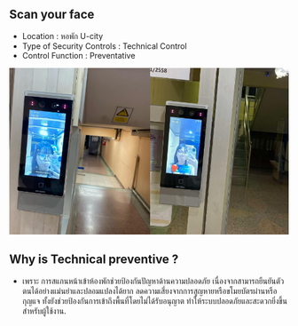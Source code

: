 <style>
  .row {
    display: flex; /* ใช้ Flexbox เพื่อจัดแถว */
    justify-content: center; /* จัดระยะห่างระหว่างรูป */
  }
  img {
    height: 300px; /* กำหนดความสูงของรูป */
  }
</style>

## Scan your face 
 - Location : หอพัก U-city
 - Type of Security Controls : Technical Control
 - Control Function : Preventative


<div class="container">
  <div class="row">
    <div id="img01">
      <img src="images/security/scanface.jpg" alt="Scanning Face for Security">
    </div>
    <div id="img02">
      <img src="images/security/me.jpg" alt="Scanning Face for Security">
    </div>
  </div>
</div>

## Why is Technical preventive ?
- เพราะ การสแกนหน้าเข้าห้องพักช่วยป้องกันปัญหาด้านความปลอดภัย เนื่องจากสามารถยืนยันตัวตนได้อย่างแม่นยำและปลอมแปลงได้ยาก ลดความเสี่ยงจากการสูญหายหรือขโมยบัตรผ่านหรือกุญแจ ทั้งยังช่วยป้องกันการเข้าถึงพื้นที่โดยไม่ได้รับอนุญาต ทำให้ระบบปลอดภัยและสะดวกยิ่งขึ้นสำหรับผู้ใช้งาน.
